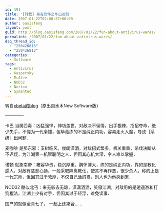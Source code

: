 ```yaml
---
id: 191
title: '[转载] 杀毒软件之华山论剑'
date: 2007-01-22T02:08:57+00:00
author: oasisfeng
layout: post
guid: http://blog.oasisfeng.com/2007/01/22/fun-about-antivirus-wares/
permalink: /2007/01/22/fun-about-antivirus-wares/
dsq_thread_id:
  - "250426813"
  - "250426813"
categories:
  - Software
tags:
  - Antivirus
  - Kaspersky
  - McAfee
  - NOD32
  - Norton
  - Symantec
---
```

转自[xbeta的blog](http://blog.sina.com.cn/u/46dac66f010002pn)（原出自水木New Software版）
  
&#8212;&#8212;&#8212;&#8212;-

卡巴 当属西毒：凶猛强悍，神功盖世，对敌决不留情，出手狠辣，招招夺命，绝少失手，不愧为一代枭雄，但毕竟练的不是纯正内功，容易走火入魔，导致｛系统｝出问题．

麦咖啡 是那东邪：玉树临风，俊朗潇洒，对敌招式繁多，机关重重，杀伐决断从不迟疑，为江湖第一机智聪明之人，但因其心机太深，令人难以掌握．

诺顿 就象南帝：雍容华贵，稳沉厚重，胸怀博大，练的是纯正内功，靠的是教化感人，对敌有慈悲心肠，一般采取隔离教化，使其不再作恶，很少杀人，称的上是一代宗师，但因其过于敦厚，不仅自己活的累，别人也为他感到累．

NOD32 酷似北丐：来无影去无踪，潇潇洒洒，笑傲江湖，对敌用的是逍遥游和打狗棍法，江湖上少有对手，但因其过于轻浮，难免误事．

国产的就像全真七子， 一起上还凑合……